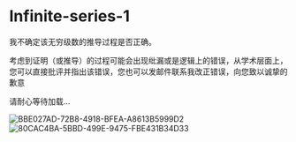 # Infinite-series-1


我不确定该无穷级数的推导过程是否正确。

考虑到证明（或推导）的过程可能会出现纰漏或是逻辑上的错误，从学术层面上，您可以直接批评并指出该错误，您也可以发邮件联系我改正错误，向您致以诚挚的歉意

请耐心等待加载...

![BBE027AD-72B8-4918-BFEA-A8613B5999D2](https://user-images.githubusercontent.com/121736407/219711004-60f8f600-4380-4c2c-bf38-74110d4bac85.jpeg)
![80CAC4BA-5BBD-499E-9475-FBE431B34D33](https://user-images.githubusercontent.com/121736407/219711141-a3491b0d-f02f-4b63-99c9-949e6e633ceb.jpeg)
